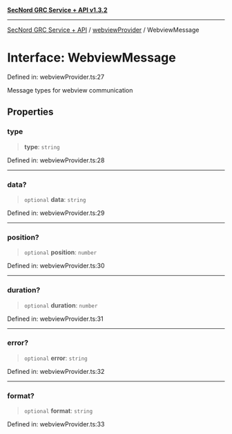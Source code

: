 [**SecNord GRC Service + API v1.3.2**](../../README.md)

***

[SecNord GRC Service + API](../../README.md) / [webviewProvider](../README.md) / WebviewMessage

# Interface: WebviewMessage

Defined in: webviewProvider.ts:27

Message types for webview communication

## Properties

### type

> **type**: `string`

Defined in: webviewProvider.ts:28

***

### data?

> `optional` **data**: `string`

Defined in: webviewProvider.ts:29

***

### position?

> `optional` **position**: `number`

Defined in: webviewProvider.ts:30

***

### duration?

> `optional` **duration**: `number`

Defined in: webviewProvider.ts:31

***

### error?

> `optional` **error**: `string`

Defined in: webviewProvider.ts:32

***

### format?

> `optional` **format**: `string`

Defined in: webviewProvider.ts:33
